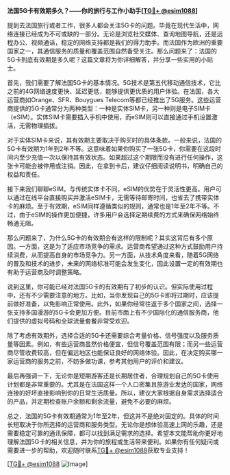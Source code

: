 **法国5G卡有效期多久？——你的旅行与工作小助手[[TG💪+ @esim1088](https://t.me/s/esim1088)]**

提到去法国旅行或者工作，很多人都会关注5G卡的问题。毕竟在现代生活中，网络连接已经成为不可或缺的一部分。无论是浏览社交媒体、查询地图导航，还是远程办公、视频通话，稳定的网络支持都是我们的得力助手。而法国作为欧洲的重要国家之一，其通信服务的质量和覆盖范围自然备受关注。那么问题来了：法国的5G卡到底有效期是多久呢？这篇文章将为你详细解答，并分享一些实用的小贴士。

首先，我们需要了解法国5G卡的基本情况。5G技术是第五代移动通信技术，它比之前的4G网络速度更快、延迟更低，能够提供更优质的用户体验。在法国，各大运营商如Orange、SFR、Bouygues Telecom等都已经推出了5G服务。这些运营商提供的5G卡通常分为两种类型：一种是实体SIM卡，另一种则是电子SIM卡（eSIM）。实体SIM卡需要插入手机中使用，而eSIM则可以直接通过手机设置激活，无需物理插拔。

对于实体SIM卡来说，其有效期主要取决于购买时的具体条款。一般来说，法国的5G卡有效期为1年到2年不等。这意味着如果你购买了一张5G卡，你需要在这段时间内至少充值一次以保持其有效状态。如果超过这个期限而没有进行任何操作，这张卡可能会被停用或注销。因此，在拿到卡后，建议仔细阅读说明书，明确自己的权益和责任。

接下来我们聊聊eSIM。与传统实体卡不同，eSIM的优势在于灵活性更高。用户可以通过在线平台直接购买并激活eSIM卡，无需等待邮寄时间，也省去了携带实体卡的麻烦。至于有效期，eSIM同样遵循类似的规则，通常也是1年至2年不等。不过，由于eSIM的操作更加便捷，许多用户会选择定期续费的方式来确保网络始终畅通无阻。

那么问题来了，为什么5G卡的有效期会有这样的限制呢？其实这背后有多个原因。一方面，这是为了适应市场竞争的需求。运营商希望通过这种方式鼓励用户持续消费，从而提高自身的市场竞争力。另一方面，从技术角度来看，随着5G网络的普及和技术的进步，未来的网络标准可能会发生变化，因此设置一定的有效期也有助于运营商及时调整策略。

说到这里，你可能已经对法国5G卡的有效期有了初步的认识。但实际使用过程中，还有不少需要注意的地方。比如，当你发现自己的5G卡即将过期时，应该提前做好准备，以免影响正常使用。此外，如果你经常往返于多个国家之间，选择一张支持多国漫游的5G卡会更加方便。目前市面上有不少国际化的通信服务商，他们提供的虚拟号码和全球流量套餐非常受欢迎。

除了考虑有效期外，选择合适的5G卡还需要综合考量价格、信号强度以及服务质量等因素。例如，有些运营商虽然价格便宜，但信号覆盖范围有限；而另一些运营商尽管收费较高，但在偏远地区也能保证良好的网络体验。因此，在决定购买哪一家运营商的服务之前，不妨多做功课，参考其他用户的评价和建议。

最后再强调一下，无论你是短期游客还是长期居住者，合理规划自己的5G卡使用计划都是非常重要的。尤其是在法国这样一个人口密集且旅游业发达的国家，网络连接的好坏直接影响到你的日常生活质量。所以，建议大家根据自身需求选择适合的产品，并定期检查账户余额和剩余流量，避免不必要的麻烦。

总之，法国的5G卡有效期通常为1年至2年，但这并不是绝对固定的。具体的时间长短取决于你所选择的运营商和服务类型。无论你是想体验高速上网的乐趣，还是需要稳定可靠的通讯保障，都可以找到满足需求的选择。希望本文能帮助你更好地理解法国5G卡的相关信息，并为你的旅程或生活带来便利。如果你有任何疑问或需要进一步的帮助，欢迎随时联系[TG💪+ @esim1088](https://t.me/s/esim1088)获取专业支持！

[[TG💪+ @esim1088](https://t.me/s/esim1088) ![Image](https://i.postimg.cc/4NQfJmqS/Snipaste-2025-05-13-00-14-12.png)]